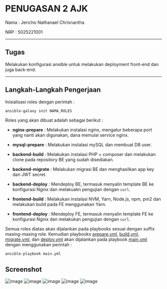 # **PENUGASAN 2 AJK**
Nama : Jericho Nathanael Chrisnantha

NRP  : 5025221001

---
## **Tugas**
Melakukan konfigurasi ansible untuk melakukan deployment front-end dan juga back-end.

---
## **Langkah-Langkah Pengerjaan**

Inisialisasi roles dengan perintah :

```bash
ansible-galaxy init NAMA_ROLES
```

Roles yang akan dibuat adalah sebagai berikut :

- **nginx-prepare**     : Melakukan instalasi nginx, mengatur beberapa port yang nanti akan digunakan, dana memulai service nginx.

- **mysql-prepare**     : Melakukan instalasi mySQL dan membuat DB user.

- **backend-build**     : Melakukan instalasi PHP + composer dan melakukan clone pada repository BE yang sudah disediakan.

- **backend-migrate**   : Melakukan migrasi BE dan menghasilkan app key dan JWT secret.

- **backend-deploy**    : Mendeploy BE, termasuk menyalin template BE ke konfigurasi Nginx dan melakuakn pengujian dengan `curl`.

- **frontend-build**    : Melakukan instalasi NVM, Yarn, Node.js, npm, pm2 dan melakukan build pada FE  menggunakan Yarn.

- **frontend-deploy**    : Mendeploy FE, termasuk menyalin template FE ke konfigurasi Nginx dan melakukan pengujian dengan `curl`.

Semua roles diatas akan dijalankan pada playbooks sesuai dengan suffix masing-masing role. Kemudian playbooks [prepare.yml](/playbooks/prepare.yml), [build.yml](/playbooks/build.yml), [migrate.yml](/playbooks/migrate.yml), dan [deploy.yml](/playbooks/deploy.yml) akan dijalankan pada playbook [main.yml](/playbooks/main.yml) dengan menggunakan perintah :

```bash
ansible-playbook main.yml
```
## **Screenshot**

![image](https://github.com/jjchoNC/ajk-jericho-penugasan2/assets/115205053/8c015758-86ab-4f82-90f4-b726b2e7505f)
![image](https://github.com/jjchoNC/ajk-jericho-penugasan2/assets/115205053/6401c105-899b-4e8c-a4c0-b36404ecc15f)
![image](https://github.com/jjchoNC/ajk-jericho-penugasan2/assets/115205053/6bc3ca5e-9156-4e56-ba24-8990e13972e9)
![image](https://github.com/jjchoNC/ajk-jericho-penugasan2/assets/115205053/6ebfe0f2-4fe3-4525-a255-75110661ea78)
![image](https://github.com/jjchoNC/ajk-jericho-penugasan2/assets/115205053/9c3a6582-c780-4024-b1c9-9b385ca642e2)



